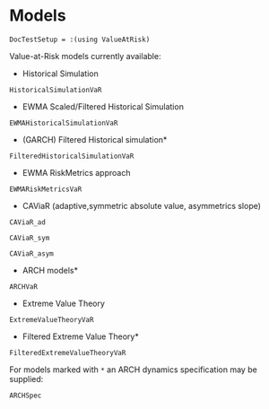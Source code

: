 # Models 

```@meta
DocTestSetup = :(using ValueAtRisk)
```

Value-at-Risk models currently available:

  - Historical Simulation
```@docs
HistoricalSimulationVaR
```
  - EWMA Scaled/Filtered Historical Simulation
```@docs
EWMAHistoricalSimulationVaR
```
  - (GARCH) Filtered Historical simulation*
```@docs
FilteredHistoricalSimulationVaR
```
  - EWMA RiskMetrics approach
```@docs
EWMARiskMetricsVaR
```
  - CAViaR (adaptive,symmetric absolute value, asymmetrics slope)
```@docs
CAViaR_ad
```
```@docs
CAViaR_sym
```
```@docs
CAViaR_asym
```
  - ARCH models*
```@docs
ARCHVaR
```
  - Extreme Value Theory
```@docs
ExtremeValueTheoryVaR
```
  - Filtered Extreme Value Theory*
```@docs
FilteredExtremeValueTheoryVaR
```
  
For models marked with `*` an ARCH dynamics specification may be supplied:
```@docs
ARCHSpec
```

